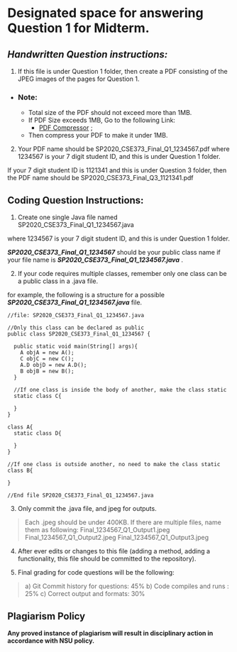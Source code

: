 # **Designated space for answering Question 1 for Midterm.**

## _Handwritten Question instructions:_

1. If this file is under Question 1 folder, then create a PDF consisting of the JPEG images of the pages for Question 1.

* ### Note:
  * Total size of the PDF should not exceed more than 1MB.
  * If PDF Size exceeds 1MB, Go to the following Link:
    * [PDF Compressor](www.ilovepdf.com/compress_pdf) ;
  * Then compress your PDF to make it under 1MB.

2. Your PDF name should be SP2020_CSE373_Final_Q1_1234567.pdf where 1234567 is your 7 digit student ID, and this is under Question 1 folder.

If your 7 digit student ID is 1121341 and this is under Question 3 folder, then the PDF name should be SP2020_CSE373_Final_Q3_1121341.pdf

## Coding Question Instructions:

1. Create one single Java file named SP2020_CSE373_Final_Q1_1234567.java

where 1234567 is your 7 digit student ID, and this is under Question 1 folder.

_**SP2020_CSE373_Final_Q1_1234567**_ should be your public class name if your file name is _**SP2020_CSE373_Final_Q1_1234567.java**_ .

2. If your code requires multiple classes, remember only one class can be a public class in a .java file.

for example, the following is a structure for a possible _**SP2020_CSE373_Final_Q1_1234567.java**_ file.

```
//file: SP2020_CSE373_Final_Q1_1234567.java

//Only this class can be declared as public
public class SP2020_CSE373_Final_Q1_1234567 {

  public static void main(String[] args){
    A objA = new A();
    C objC = new C();
    A.D objD = new A.D();
    B objB = new B();
  }

  //If one class is inside the body of another, make the class static
  static class C{

  }
}

class A{
  static class D{

  }
}

//If one class is outside another, no need to make the class static
class B{

}

//End file SP2020_CSE373_Final_Q1_1234567.java
```

3. Only commit the .java file, and jpeg for outputs.
> Each .jpeg should be under 400KB. If there are multiple files, name them as following:
Final_1234567_Q1_Output1.jpeg
Final_1234567_Q1_Output2.jpeg
Final_1234567_Q1_Output3.jpeg


4. After ever edits or changes to this file (adding a method, adding a functionality, this file should be committed to the repository).

5. Final grading for code questions will be the following:
> a) Git Commit history for questions: 45%
> b) Code compiles and runs : 25%
> c) Correct output and formats: 30%

## Plagiarism Policy
**Any proved instance of plagiarism will result in disciplinary action in accordance with NSU policy.**
